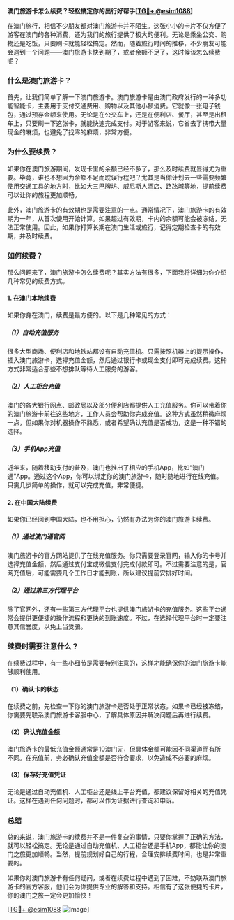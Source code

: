 **澳门旅游卡怎么续费？轻松搞定你的出行好帮手[[TG💪+ @esim1088](https://t.me/s/esim1088)]**

在澳门旅行，相信不少朋友都对澳门旅游卡并不陌生。这张小小的卡片不仅方便了游客在澳门的各种消费，还为我们的旅行提供了极大的便利。无论是乘坐公交、购物还是吃饭，只要刷卡就能轻松搞定。然而，随着旅行时间的推移，不少朋友可能会遇到一个问题——澳门旅游卡快到期了，或者余额不足了，这时候该怎么续费呢？

### **什么是澳门旅游卡？**
首先，让我们简单了解一下澳门旅游卡。澳门旅游卡是由澳门政府发行的一种多功能智能卡，主要用于支付交通费用、购物以及其他小额消费。它就像一张电子钱包，通过预存金额来使用。无论是在公交车上，还是在便利店、餐厅，甚至是出租车上，只要刷一下这张卡，就能快速完成支付。对于游客来说，它省去了携带大量现金的麻烦，也避免了找零的麻烦，非常方便。

### **为什么要续费？**
如果你在澳门旅游期间，发现卡里的余额已经不多了，那么及时续费就显得尤为重要。毕竟，谁也不想因为余额不足而耽误行程吧？尤其是当你计划去一些需要频繁使用交通工具的地方时，比如大三巴牌坊、威尼斯人酒店、路氹城等地，提前续费可以让你的旅程更加顺畅。

此外，澳门旅游卡的有效期也是需要注意的一点。通常情况下，澳门旅游卡的有效期为一年，从首次使用开始计算。如果超过有效期，卡内的余额可能会被冻结，无法正常使用。因此，如果你打算长期在澳门生活或旅行，记得定期检查卡的有效期，并及时续费。

### **如何续费？**
那么问题来了，澳门旅游卡怎么续费呢？其实方法有很多，下面我将详细为你介绍几种常见的续费方式。

#### **1. 在澳门本地续费**
如果你身在澳门，续费是最方便的。以下是几种常见的方式：

##### **（1）自动充值服务**
很多大型商场、便利店和地铁站都设有自动充值机。只需按照机器上的提示操作，插入澳门旅游卡，选择充值金额，然后通过银行卡或现金支付即可完成续费。这种方式非常适合那些不想排队等待人工服务的游客。

##### **（2）人工柜台充值**
澳门的各大银行网点、邮政局以及部分便利店都提供人工充值服务。你可以带着你的澳门旅游卡前往这些地方，工作人员会帮助你完成充值。这种方式虽然稍微麻烦一点，但如果你对机器操作不熟悉，或者希望确认充值是否成功，这是一种不错的选择。

##### **（3）手机App充值**
近年来，随着移动支付的普及，澳门也推出了相应的手机App，比如“澳门通”App。通过这个App，你可以绑定你的澳门旅游卡，随时随地进行在线充值。只需几步简单的操作，就可以完成充值，非常便捷。

#### **2. 在中国大陆续费**
如果你已经回到中国大陆，也不用担心，仍然有办法为你的澳门旅游卡续费。

##### **（1）通过澳门通官网**
澳门旅游卡的官方网站提供了在线充值服务。你只需要登录官网，输入你的卡号并选择充值金额，然后通过支付宝或微信支付完成付款即可。不过需要注意的是，官网充值后，可能需要几个工作日才能到账，所以建议提前安排好时间。

##### **（2）通过第三方代理平台**
除了官网外，还有一些第三方代理平台也提供澳门旅游卡的充值服务。这些平台通常会提供更便捷的操作流程和更快的到账速度。不过，在选择代理平台时一定要注意其信誉度，以免上当受骗。

### **续费时需要注意什么？**
在续费过程中，有一些小细节是需要特别注意的，这样才能确保你的澳门旅游卡能够顺利使用。

#### **（1）确认卡的状态**
在续费之前，先检查一下你的澳门旅游卡是否处于正常状态。如果卡已经被冻结，你需要先联系澳门旅游卡客服中心，了解具体原因并解决问题后再进行续费。

#### **（2）确认充值金额**
澳门旅游卡的最低充值金额通常是10澳门元，但具体金额可能因不同渠道而有所不同。在充值前，务必确认充值金额是否符合要求，以免造成不必要的麻烦。

#### **（3）保存好充值凭证**
无论是通过自动充值机、人工柜台还是线上平台充值，都建议保留好相关的充值凭证。这样在遇到任何问题时，都可以作为证据进行查询和申诉。

### **总结**
总的来说，澳门旅游卡的续费并不是一件复杂的事情，只要你掌握了正确的方法，就可以轻松搞定。无论是通过自动充值机、人工柜台还是手机App，都能让你的澳门之旅更加顺畅。当然，提前规划好自己的行程，合理安排续费时间，也是非常重要的。

如果你对澳门旅游卡有任何疑问，或者在续费过程中遇到了困难，不妨联系澳门旅游卡的官方客服，他们会为你提供专业的解答和支持。相信有了这张便捷的卡片，你的澳门之旅一定会更加愉快！

[[TG💪+ @esim1088](https://t.me/s/esim1088) ![Image](https://i.postimg.cc/4NQfJmqS/Snipaste-2025-05-13-00-14-12.png)]